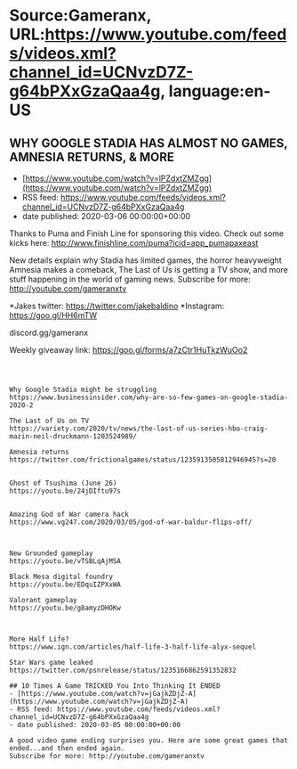 # Source:Gameranx, URL:https://www.youtube.com/feeds/videos.xml?channel_id=UCNvzD7Z-g64bPXxGzaQaa4g, language:en-US

## WHY GOOGLE STADIA HAS ALMOST NO GAMES, AMNESIA RETURNS, & MORE
 - [https://www.youtube.com/watch?v=lPZdxtZMZgg](https://www.youtube.com/watch?v=lPZdxtZMZgg)
 - RSS feed: https://www.youtube.com/feeds/videos.xml?channel_id=UCNvzD7Z-g64bPXxGzaQaa4g
 - date published: 2020-03-06 00:00:00+00:00

Thanks to Puma and Finish Line for sponsoring this video. Check out some kicks here: http://www.finishline.com/puma?icid=app_pumapaxeast


New details explain why Stadia has limited games, the horror heavyweight Amnesia makes a comeback, The Last of Us is getting a TV show, and more stuff happening in the world of gaming news.
Subscribe for more: http://youtube.com/gameranxtv 

*Jakes twitter: https://twitter.com/jakebaldino 
*Instagram: https://goo.gl/HH6mTW 

 discord.gg/gameranx 

 Weekly giveaway link: https://goo.gl/forms/a7zCtr1HuTkzWuOo2 



 ~~~~STORIES~~~~



Why Google Stadia might be struggling
https://www.businessinsider.com/why-are-so-few-games-on-google-stadia-2020-2

The Last of Us on TV
https://variety.com/2020/tv/news/the-last-of-us-series-hbo-craig-mazin-neil-druckmann-1203524989/

Amnesia returns
https://twitter.com/frictionalgames/status/1235913505812946945?s=20


Ghost of Tsushima (June 26)
https://youtu.be/24jDIftu97s


Amazing God of War camera hack
https://www.vg247.com/2020/03/05/god-of-war-baldur-flips-off/



New Grounded gameplay
https://youtu.be/vTSBLqAjMSA

Black Mesa digital foundry
https://youtu.be/EDquIZPXxWA

Valorant gameplay
https://youtu.be/g8amyzDHOKw



More Half Life?
https://www.ign.com/articles/half-life-3-half-life-alyx-sequel

Star Wars game leaked
https://twitter.com/psnrelease/status/1235166862591352832

## 10 Times A Game TRICKED You Into Thinking It ENDED
 - [https://www.youtube.com/watch?v=jGajkZDjZ-A](https://www.youtube.com/watch?v=jGajkZDjZ-A)
 - RSS feed: https://www.youtube.com/feeds/videos.xml?channel_id=UCNvzD7Z-g64bPXxGzaQaa4g
 - date published: 2020-03-05 00:00:00+00:00

A good video game ending surprises you. Here are some great games that ended...and then ended again.
Subscribe for more: http://youtube.com/gameranxtv

